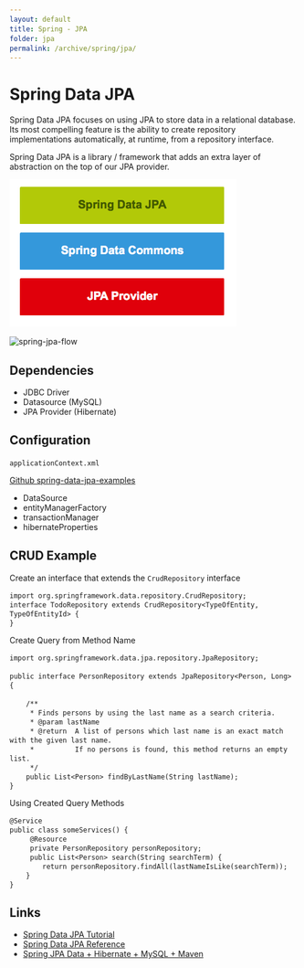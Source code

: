 ```yaml
---
layout: default
title: Spring - JPA
folder: jpa
permalink: /archive/spring/jpa/
---
```


# Spring Data JPA

Spring Data JPA focuses on using JPA to store data in a relational database. 
Its most compelling feature is the ability to create repository implementations automatically, 
at runtime, from a repository interface.

Spring Data JPA is a library / framework that adds an extra layer of abstraction on the top of our JPA provider.

![springjpa_arch](img/springjpa_arch.png)

![spring-jpa-flow](imv/spring-jpa-flow.PNG)

## Dependencies

- JDBC Driver
- Datasource (MySQL)
- JPA Provider (Hibernate)

## Configuration

`applicationContext.xml`

[Github spring-data-jpa-examples](https://github.com/pkainulainen/spring-data-jpa-examples/tree/master/query-methods/src/main/resources)

- DataSource
- entityManagerFactory
- transactionManager
- hibernateProperties

## CRUD Example

Create an interface that extends the `CrudRepository` interface

```
import org.springframework.data.repository.CrudRepository;
interface TodoRepository extends CrudRepository<TypeOfEntity, TypeOfEntityId> {
}
```

Create Query from Method Name

```
import org.springframework.data.jpa.repository.JpaRepository;

public interface PersonRepository extends JpaRepository<Person, Long> {
 
    /**
     * Finds persons by using the last name as a search criteria.
     * @param lastName  
     * @return  A list of persons which last name is an exact match with the given last name.
     *          If no persons is found, this method returns an empty list.
     */
    public List<Person> findByLastName(String lastName);
}
```

Using Created Query Methods

```
@Service
public class someServices() {
     @Resource
     private PersonRepository personRepository;
     public List<Person> search(String searchTerm) {
        return personRepository.findAll(lastNameIsLike(searchTerm));
    }
}
```

## Links

- [Spring Data JPA Tutorial](http://www.petrikainulainen.net/spring-data-jpa-tutorial/)
- [Spring Data JPA Reference](http://docs.spring.io/spring-data/jpa/docs/current/reference/html/)
- [Spring JPA Data + Hibernate + MySQL + Maven](http://www.javacodegeeks.com/2013/05/spring-jpa-data-hibernate-mysql-maven.html)
